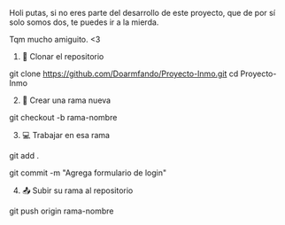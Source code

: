 Holi putas,
si no eres parte del desarrollo de este proyecto, que de por sí solo somos dos, te puedes ir a la mierda.

Tqm mucho amiguito. <3


1. 🔁 Clonar el repositorio

git clone https://github.com/Doarmfando/Proyecto-Inmo.git
cd Proyecto-Inmo


2. 🌿 Crear una rama nueva

git checkout -b rama-nombre


3. 💻 Trabajar en esa rama

git add .

git commit -m "Agrega formulario de login"


4. 📤 Subir su rama al repositorio

git push origin rama-nombre
